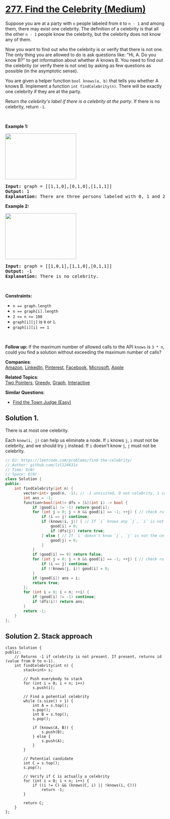 # [277. Find the Celebrity (Medium)](https://leetcode.com/problems/find-the-celebrity/)

<p>Suppose you are at a party with <code>n</code> people labeled from <code>0</code> to <code>n - 1</code> and among them, there may exist one celebrity. The definition of a celebrity is that all the other <code>n - 1</code> people know the celebrity, but the celebrity does not know any of them.</p>

<p>Now you want to find out who the celebrity is or verify that there is not one. The only thing you are allowed to do is ask questions like: "Hi, A. Do you know B?" to get information about whether A knows B. You need to find out the celebrity (or verify there is not one) by asking as few questions as possible (in the asymptotic sense).</p>

<p>You are given a helper function <code>bool knows(a, b)</code> that tells you whether A knows B. Implement a function <code>int findCelebrity(n)</code>. There will be exactly one celebrity if they are at the party.</p>

<p>Return <em>the celebrity's label if there is a celebrity at the party</em>. If there is no celebrity, return <code>-1</code>.</p>

<p>&nbsp;</p>
<p><strong>Example 1:</strong></p>
<img alt="" src="https://assets.leetcode.com/uploads/2022/01/19/g1.jpg" style="width: 224px; height: 145px;">
<pre><strong>Input:</strong> graph = [[1,1,0],[0,1,0],[1,1,1]]
<strong>Output:</strong> 1
<strong>Explanation:</strong> There are three persons labeled with 0, 1 and 2. graph[i][j] = 1 means person i knows person j, otherwise graph[i][j] = 0 means person i does not know person j. The celebrity is the person labeled as 1 because both 0 and 2 know him but 1 does not know anybody.
</pre>

<p><strong>Example 2:</strong></p>
<img alt="" src="https://assets.leetcode.com/uploads/2022/01/19/g2.jpg" style="width: 224px; height: 145px;">
<pre><strong>Input:</strong> graph = [[1,0,1],[1,1,0],[0,1,1]]
<strong>Output:</strong> -1
<strong>Explanation:</strong> There is no celebrity.
</pre>

<p>&nbsp;</p>
<p><strong>Constraints:</strong></p>

<ul>
	<li><code>n == graph.length</code></li>
	<li><code>n == graph[i].length</code></li>
	<li><code>2 &lt;= n &lt;= 100</code></li>
	<li><code>graph[i][j]</code> is <code>0</code> or <code>1</code>.</li>
	<li><code>graph[i][i] == 1</code></li>
</ul>

<p>&nbsp;</p>
<p><strong>Follow up:</strong> If the maximum number of allowed calls to the API <code>knows</code> is <code>3 * n</code>, could you find a solution without exceeding the maximum number of calls?</p>


**Companies**:  
[Amazon](https://leetcode.com/company/amazon), [LinkedIn](https://leetcode.com/company/linkedin), [Pinterest](https://leetcode.com/company/pinterest), [Facebook](https://leetcode.com/company/facebook), [Microsoft](https://leetcode.com/company/microsoft), [Apple](https://leetcode.com/company/apple)

**Related Topics**:  
[Two Pointers](https://leetcode.com/tag/two-pointers/), [Greedy](https://leetcode.com/tag/greedy/), [Graph](https://leetcode.com/tag/graph/), [Interactive](https://leetcode.com/tag/interactive/)

**Similar Questions**:
* [Find the Town Judge (Easy)](https://leetcode.com/problems/find-the-town-judge/)

## Solution 1.

There is at most one celebrity.

Each `know(i, j)` can help us eliminate a node. If `i` knows `j`, `i` must not be celebrity, and we should try `j` instead. If `i` doesn't know `j`, `j` must not be celebrity.

```cpp
// OJ: https://leetcode.com/problems/find-the-celebrity/
// Author: github.com/lzl124631x
// Time: O(N)
// Space: O(N)
class Solution {
public:
    int findCelebrity(int n) {
        vector<int> good(n, -1); // -1 unvisited, 0 not celebrity, 1 celebrity
        int ans = -1;
        function<bool(int)> dfs = [&](int i) -> bool {
            if (good[i] != -1) return good[i];
            for (int j = 0; j < n && good[i] == -1; ++j) { // check rule: I don't know anyone
                if (i == j) continue;
                if (knows(i, j)) { // If `i` knows any `j`, `i` is not the celebrity, try `j` instead
                    good[i] = 0;
                    if (dfs(j)) return true;
                } else { // If `i` doesn't know `j`, `j` is not the celebrity
                    good[j] = 0;
                }
            }
            if (good[i] == 0) return false;
            for (int j = 0; j < n && good[i] == -1; ++j) { // check rule: anyone knows me
                if (i == j) continue;
                if (!knows(j, i)) good[i] = 0;
            }
            if (good[i]) ans = i;
            return true;
        };
        for (int i = 0; i < n; ++i) {
            if (good[i] != -1) continue;
            if (dfs(i)) return ans;
        }
        return -1;
    }
};
```

## Solution 2. Stack approach

```
class Solution {
public:
    // Returns -1 if celebrity is not present. If present, returns id (value from 0 to n-1).
    int findCelebrity(int n) {
        stack<int> s;
        
        // Push everybody to stack
        for (int i = 0; i < n; i++)
            s.push(i);

        // Find a potential celebrity
        while (s.size() > 1) {
            int A = s.top();
            s.pop();
            int B = s.top();
            s.pop();
            
            if (knows(A, B)) {
                s.push(B);
            } else {
                s.push(A);
            }
        }

        // Potential candidate
        int C = s.top();
        s.pop();

        // Verify if C is actually a celebrity
        for (int i = 0; i < n; i++) {
            if ((i != C) && (knows(C, i) || !knows(i, C)))
                return -1;
        }

        return C;
    }
};
```
